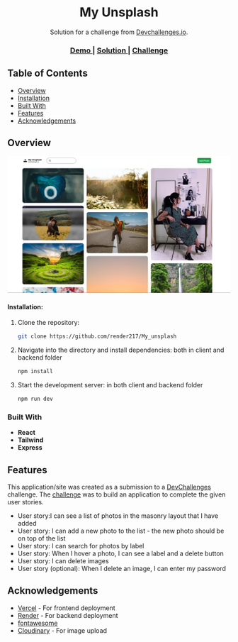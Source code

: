 <h1 align="center">My Unsplash</h1>

<div align="center">
   Solution for a challenge from  <a href="http://devchallenges.io" target="_blank">Devchallenges.io</a>.
</div>

<div align="center">
  <h3>
    <a href="https://image-uploader-client-one.vercel.app" target="_blank">
      Demo
    </a>
    <span> | </span>
    <a href="https://devchallenges.io/solutions/fP9B5ifAT12l5bgInktm" target="_blank">
      Solution
    </a>
    <span> | </span>
    <a href="https://devchallenges.io/challenges/rYyhwJAxMfES5jNQ9YsP" target="_blank">
      Challenge
    </a>
  </h3>
</div>

<!-- TABLE OF CONTENTS -->

## Table of Contents

- [Overview](#overview)
- [Installation](#installation)
- [Built With](#built-with)
- [Features](#features)
- [Acknowledgements](#acknowledgements)

<!-- OVERVIEW -->

## Overview

![screenshot](./screenshot/my_unsplash.jpg)

#### Installation:

1. Clone the repository:

   ```bash
   git clone https://github.com/render217/My_unsplash
   ```

2. Navigate into the directory and install dependencies: both in client and backend folder

   ```bash
   npm install
   ```

3. Start the development server: in both client and backend folder
   ```bash
   npm run dev
   ```

### Built With

<!-- This section should list any major frameworks that you built your project using. Here are a few examples.-->

- **React**
- **Tailwind**
- **Express**

## Features

<!-- List the features of your application or follow the template. Don't share the figma file here :) -->

This application/site was created as a submission to a [DevChallenges](https://devchallenges.io/challenges) challenge. The [challenge](https://devchallenges.io/challenges/wBunSb7FPrIepJZAg0sY) was to build an application to complete the given user stories.

- User story:I can see a list of photos in the masonry layout that I have added
- User story: I can add a new photo to the list - the new photo should be on top of the list
- User story: I can search for photos by label
- User story: When I hover a photo, I can see a label and a delete button
- User story: I can delete images
- User story (optional): When I delete an image, I can enter my password

## Acknowledgements

- [Vercel](https://vercel.com/) - For frontend deployment
- [Render](https://render.com) - For backend deployment
- [fontawesome](https://fontawesome.com)
- [Cloudinary](https://cloudinary.com) - For image upload
